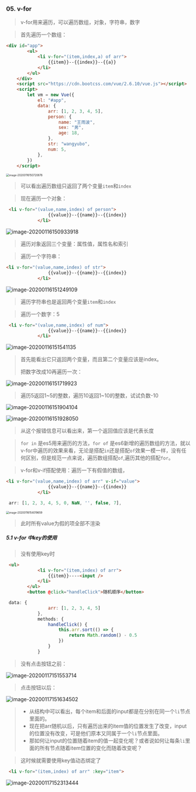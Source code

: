 ### 05. v-for

> v-for用来遍历，可以遍历数组，对象，字符串，数字

> 首先遍历一个数组：

```html
<div id="app">
        <ul>
            <li v-for="(item,index,a) of arr">
                {{item}}--{{index}}--{{a}}
            </li>
        </ul>
    </div>
    <script src="https://cdn.bootcss.com/vue/2.6.10/vue.js"></script>
    <script>
        let vm = new Vue({
            el: "#app",
            data: {
                arr: [1, 2, 3, 4, 5],
                person: {
                    name: "王雨波",
                    sex: "男",
                    age: 18,
                },
                str: "wangyubo",
                num: 5,
            },
        })
    </script>
```

<img src="C:\Users\王雨波\AppData\Roaming\Typora\typora-user-images\image-20200116150720876.png" alt="image-20200116150720876" style="zoom:50%;" />

> 可以看出遍历数组只返回了两个变量`item`和`index`

> 现在遍历一个对象：

```html
 <li v-for="(value,name,index) of person">
                {{value}}--{{name}}--{{index}}
            </li>
```

![image-20200116150933918](C:\Users\王雨波\AppData\Roaming\Typora\typora-user-images\image-20200116150933918.png)

> 遍历对象返回三个变量：属性值，属性名和索引

> 遍历一个字符串：

```html
<li v-for="(value,name,index) of str">
                {{value}}--{{name}}--{{index}}
            </li>
```

![image-20200116151249109](C:\Users\王雨波\AppData\Roaming\Typora\typora-user-images\image-20200116151249109.png)

> 遍历字符串也是返回两个变量`item`和`index`

> 遍历一个数字：5

```html
 <li v-for="(value,name,index) of num">
                {{value}}--{{name}}--{{index}}
            </li>
```

![image-20200116151541135](C:\Users\王雨波\AppData\Roaming\Typora\typora-user-images\image-20200116151541135.png)

> 首先能看出它只返回两个变量，而且第二个变量应该是index。
>
> 把数字改成10再遍历一次：

![image-20200116151719923](C:\Users\王雨波\AppData\Roaming\Typora\typora-user-images\image-20200116151719923.png)

> 遍历5返回1~5的整数，遍历10返回1~10的整数，试试负数-10

![image-20200116151904104](C:\Users\王雨波\AppData\Roaming\Typora\typora-user-images\image-20200116151904104.png)

![image-20200116151928050](C:\Users\王雨波\AppData\Roaming\Typora\typora-user-images\image-20200116151928050.png)

> 从这个报错信息可以看出来，第一个返回值应该是代表长度

> `for in` 是es5用来遍历的方法，`for of` 是es6新增的遍历数组的方法，就以v-for中遍历的效果来看，无论是搭配`in`还是搭配`of`效果一模一样，没有任何区别，但是规范一点来说，遍历数组搭配`of`,遍历其他的搭配`for`。

> v-for和v-if搭配使用：遍历一下有假值的数组，

```html
<li v-for="(value,name,index) of arr" v-if="value">
                {{value}}--{{name}}--{{index}}
            </li>
```

```js
 arr: [1, 2, 3, 4, 5, 0, NaN, '', false, 7],
```

<img src="C:\Users\王雨波\AppData\Roaming\Typora\typora-user-images\image-20200116154019659.png" alt="image-20200116154019659" style="zoom:50%;" />

> 此时所有value为假的项全部不渲染

##### 5.1 v-for 中key的使用

> 没有使用key时

```html
 <ul>
            <li v-for="(item,index) of arr">
                {{item}}----<input />
            </li>
        </ul>
        <button @click="handleClick">随机顺序</button>
```

```js
 data: {
                arr: [1, 2, 3, 4, 5]
            },
            methods: {
                handleClick() {
                    this.arr.sort(() => {
                        return Math.random() - 0.5
                    })
                }
            }
```

> 没有点击按钮之前：

![image-20200117151553714](C:\Users\王雨波\AppData\Roaming\Typora\typora-user-images\image-20200117151553714.png)

> 点击按钮以后：

![image-20200117151634502](C:\Users\王雨波\AppData\Roaming\Typora\typora-user-images\image-20200117151634502.png)

> - 从结构中可以看出，每个item和后面的input都是在分别在同一个`li`节点里面的。
> - 现在把arr随机以后，只有遍历出来的item值的位置发生了改变，input的位置没有改变，可是他们原本又同属于一个`li`节点里面。
> - 那如何让input的位置随着item的值一起变化呢？或者说如何让每条`li`里面的所有节点随着item位置的变化而随着改变呢？

> 这时候就需要使用key值动态绑定了

```html
 <li v-for="(item,index) of arr" :key="item">
```

![image-20200117152313444](C:\Users\王雨波\AppData\Roaming\Typora\typora-user-images\image-20200117152313444.png)

